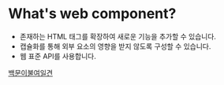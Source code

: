 # What's web component?

- 존재하는 HTML 태그를 확장하여 새로운 기능을 추가할 수 있습니다.
- 캡슐화를 통해 외부 요소의 영향을 받지 않도록 구성할 수 있습니다.
- 웹 표준 API를 사용합니다.

[백문이불여일견](https://socar-butler.github.io/sample.html)